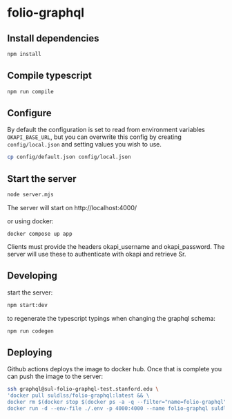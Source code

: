 # folio-graphql
## Install dependencies
```sh
npm install
```

## Compile typescript
```sh
npm run compile
```

## Configure
By default the configuration is set to read from environment variables `OKAPI_BASE_URL`, but you can overwrite this config by creating `config/local.json` and setting values you wish to use.
```sh
cp config/default.json config/local.json
```

## Start the server
```sh
node server.mjs
```
The server will start on http://localhost:4000/

or using docker:
```
docker compose up app
```

Clients must provide the headers okapi_username and okapi_password.  The server will use these to authenticate with okapi and retrieve Sr.

## Developing

start the server:
```sh
npm start:dev
```
to regenerate the typescript typings when changing the graphql schema:
```sh
npm run codegen
```

## Deploying

Github actions deploys the image to docker hub.  Once that is complete you can push the image to the server:

```sh
ssh graphql@sul-folio-graphql-test.stanford.edu \
'docker pull suldlss/folio-graphql:latest && \
docker rm $(docker stop $(docker ps -a -q --filter="name=folio-graphql")) && \
docker run -d --env-file ./.env -p 4000:4000 --name folio-graphql suldlss/folio-graphql:latest'
```
